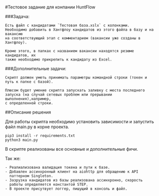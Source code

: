 #Тестовое задание для конпании HuntFlow


###Задача:


    Есть файл с кандидатами `Тестовая база.xslx` с колонками.
    Необходимо добавить в Хантфлоу кандидатов из этого файла в базу и на вакансию 
    на соответствующий этап с комментарием (вакансии уже созданы в Хантфлоу).

    Кроме этого, в папках с названием вакансии находятся резюме кандидатов, их
    также необходимо прикрепить к кандидату из Excel.


###Дополнительные задачи:

    Скрипт должен уметь принимать параметры командной строки (токен и 
    путь к папке с базой).

    Плюсом будет умение скрипта запускать заливку с места последнего 
    запуска (на случай сетевых проблем или прерывании выполнения),например,
    с определенной строки.


##Описание решения


Для работы скрипта необходимо установить зависимости и запустить файл main.py в корне проекта.
    
    pip3 install -r requirements.txt
    python3 main.py


В скрипте реализованы все основные и дополнительные фичи.

Так же:

    - Реалиализована валидация токена и пути к базе.
    - Добавлен ассинхронный клиент на aiohttp для обращению к API 
      паттерном Singleton.
    - Зазрузка кандидатов из базы реализована ассинхронно, скорость 
      работы определяется константой STEP.
    - В проекте присутвует логгер, пишущий в консоль и файл.
